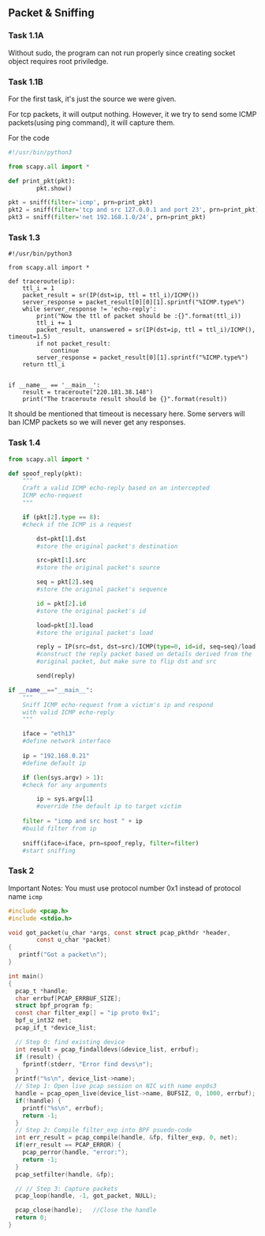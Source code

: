 ## Packet & Sniffing

### Task 1.1A

Without sudo, the program can not run properly since creating socket object requires root priviledge. 

### Task 1.1B

For the first task, it's just the source we were given. 

For tcp packets, it will output nothing. However, it we try to send some ICMP packets(using ping command), it will capture them. 

For the code 

``` python
#!/usr/bin/python3

from scapy.all import *

def print_pkt(pkt):
        pkt.show()

pkt = sniff(filter='icmp', prn=print_pkt)
pkt2 = sniff(filter='tcp and src 127.0.0.1 and port 23', prn=print_pkt)
pkt3 = sniff(filter='net 192.168.1.0/24', prn=print_pkt)

```

### Task 1.3

```
#!/usr/bin/python3

from scapy.all import *

def traceroute(ip):
	ttl_i = 1
	packet_result = sr(IP(dst=ip, ttl = ttl_i)/ICMP())
	server_response = packet_result[0][0][1].sprintf("%ICMP.type%")
	while server_response != 'echo-reply':
		print("Now the ttl of packet should be :{}".format(ttl_i))
		ttl_i += 1
		packet_result, unanswered = sr(IP(dst=ip, ttl = ttl_i)/ICMP(), timeout=1.5)
		if not packet_result:
			continue
		server_response = packet_result[0][1].sprintf("%ICMP.type%")
	return ttl_i


if __name__ == '__main__':
	result = traceroute("220.181.38.148")
	print("The traceroute result should be {}".format(result))

```
It should be mentioned that timeout is necessary here. Some servers will ban ICMP packets so we will never get any responses. 

### Task 1.4 
``` python
from scapy.all import *

def spoof_reply(pkt):
    """
    Craft a valid ICMP echo-reply based on an intercepted
    ICMP echo-request    
    """

    if (pkt[2].type == 8):
    #check if the ICMP is a request

        dst=pkt[1].dst
        #store the original packet's destination

        src=pkt[1].src
        #store the original packet's source

        seq = pkt[2].seq
        #store the original packet's sequence

        id = pkt[2].id
        #store the original packet's id

        load=pkt[3].load
        #store the original packet's load

        reply = IP(src=dst, dst=src)/ICMP(type=0, id=id, seq=seq)/load
        #construct the reply packet based on details derived from the
        #original packet, but make sure to flip dst and src

        send(reply)

if __name__=="__main__":
    """
    Sniff ICMP echo-request from a victim's ip and respond
    with valid ICMP echo-reply  
    """

    iface = "eth13"
    #define network interface
   
    ip = "192.168.0.21"
    #define default ip

    if (len(sys.argv) > 1):
    #check for any arguments

        ip = sys.argv[1]
        #override the default ip to target victim
   
    filter = "icmp and src host " + ip
    #build filter from ip
 
    sniff(iface=iface, prn=spoof_reply, filter=filter)
    #start sniffing
```

### Task 2
Important Notes: You must use protocol number 0x1 instead of protocol name `icmp`
``` C
#include <pcap.h>
#include <stdio.h>

void got_packet(u_char *args, const struct pcap_pkthdr *header,
        const u_char *packet)
{
   printf("Got a packet\n");
}

int main()
{
  pcap_t *handle;
  char errbuf[PCAP_ERRBUF_SIZE];
  struct bpf_program fp;
  const char filter_exp[] = "ip proto 0x1";
  bpf_u_int32 net;
  pcap_if_t *device_list;

  // Step 0: find existing device
  int result = pcap_findalldevs(&device_list, errbuf);
  if (result) {
    fprintf(stderr, "Error find devs\n");
  }
  printf("%s\n", device_list->name);
  // Step 1: Open live pcap session on NIC with name enp0s3
  handle = pcap_open_live(device_list->name, BUFSIZ, 0, 1000, errbuf); 
  if(!handle) {
    printf("%s\n", errbuf);
    return -1;
  }
  // Step 2: Compile filter_exp into BPF psuedo-code
  int err_result = pcap_compile(handle, &fp, filter_exp, 0, net);
  if(err_result == PCAP_ERROR) {
    pcap_perror(handle, "error:");
    return -1;
  }
  pcap_setfilter(handle, &fp);                                

  // // Step 3: Capture packets
  pcap_loop(handle, -1, got_packet, NULL);                    

  pcap_close(handle);   //Close the handle
  return 0;
}


```

